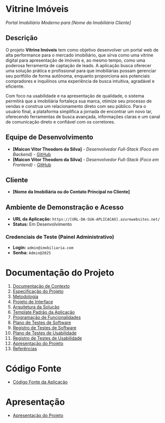 # Vitrine Imóveis
*Portal Imobiliário Moderno para [Nome da Imobiliária Cliente]*

## Descrição

O projeto **Vitrine Imóveis** tem como objetivo desenvolver um portal web de alta performance para o mercado imobiliário, que sirva como uma vitrine digital para apresentação de imóveis e, ao mesmo tempo, como uma poderosa ferramenta de captação de leads. A aplicação busca oferecer uma solução prática e profissional para que imobiliárias possam gerenciar seu portfólio de forma autônoma, enquanto proporciona aos potenciais compradores e inquilinos uma experiência de busca intuitiva, agradável e eficiente.

Com foco na usabilidade e na apresentação de qualidade, o sistema permitirá que a imobiliária fortaleça sua marca, otimize seu processo de vendas e construa um relacionamento direto com seu público. Para o usuário final, a plataforma simplifica a jornada de encontrar um novo lar, oferecendo ferramentas de busca avançada, informações claras e um canal de comunicação direto e confiável com os corretores.

## Equipe de Desenvolvimento

* **[Maicon Vitor Theodoro da Silva]** - *Desenvolvedor Full-Stack (Foco em Backend)* - [GitHub](https://github.com/[seu-usuario-github])
* **[Maicon Vitor Theodoro da Silva]** - *Desenvolvedor Full-Stack (Foco em Frontend)* - [GitHub](https://github.com/[usuario-do-colega])

## Cliente

* **[Nome da Imobiliária ou do Contato Principal no Cliente]**

## Ambiente de Demonstração e Acesso

* **URL da Aplicação:** `https://[URL-DA-SUA-APLICACAO].azurewebsites.net/`
* **Status:** Em Desenvolvimento

### Credenciais de Teste (Painel Administrativo)
* **Login:** `admin@imobiliaria.com`
* **Senha:** `Admin@2025`

# Documentação do Projeto

<ol>
    <li><a href="docs/01-Documentação de Contexto.md"> Documentação de Contexto</a></li>
    <li><a href="docs/02-Especificação do Projeto.md"> Especificação do Projeto</a></li>
    <li><a href="docs/03-Metodologia.md"> Metodologia</a></li>
    <li><a href="docs/04-Projeto de Interface.md"> Projeto de Interface</a></li>
    <li><a href="docs/05-Arquitetura da Solução.md"> Arquitetura da Solução</a></li>
    <li><a href="docs/06-Template Padrão da Aplicação.md"> Template Padrão da Aplicação</a></li>
    <li><a href="docs/07-Programação de Funcionalidades.md"> Programação de Funcionalidades</a></li>
    <li><a href="docs/08-Plano de Testes de Software.md"> Plano de Testes de Software</a></li>
    <li><a href="docs/09-Registro de Testes de Software.md"> Registro de Testes de Software</a></li>
    <li><a href="docs/10-Plano de Testes de Usabilidade.md"> Plano de Testes de Usabilidade</a></li>
    <li><a href="docs/11-Registro de Testes de Usabilidade.md"> Registro de Testes de Usabilidade</a></li>
    <li><a href="docs/12-Apresentação do Projeto.md"> Apresentação do Projeto</a></li>
    <li><a href="docs/13-Referências.md"> Referências</a></li>
</ol>

# Código Fonte

<ul>
    <li><a href="src/README.md"> Código Fonte da Aplicação</a></li>
</ul>

# Apresentação

<ul>
    <li><a href="docs/12-Apresentação do Projeto.md"> Apresentação do Projeto</a></li>